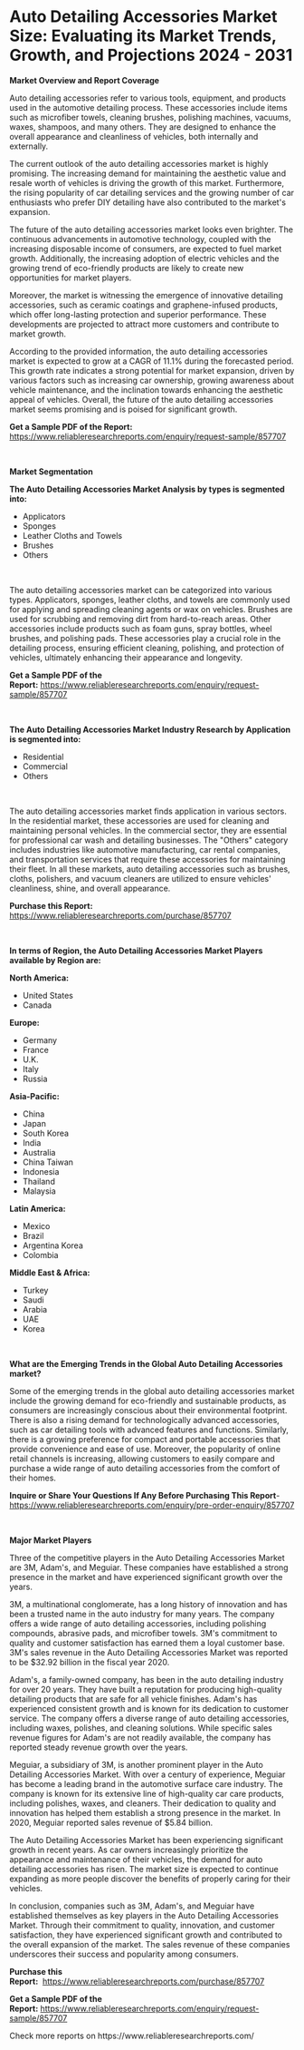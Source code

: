 <p><h1>Auto Detailing Accessories Market Size: Evaluating its Market Trends, Growth, and Projections 2024 - 2031</h1></p><p><strong>Market Overview and Report Coverage</strong></p>
<p><p>Auto detailing accessories refer to various tools, equipment, and products used in the automotive detailing process. These accessories include items such as microfiber towels, cleaning brushes, polishing machines, vacuums, waxes, shampoos, and many others. They are designed to enhance the overall appearance and cleanliness of vehicles, both internally and externally.</p><p>The current outlook of the auto detailing accessories market is highly promising. The increasing demand for maintaining the aesthetic value and resale worth of vehicles is driving the growth of this market. Furthermore, the rising popularity of car detailing services and the growing number of car enthusiasts who prefer DIY detailing have also contributed to the market's expansion.</p><p>The future of the auto detailing accessories market looks even brighter. The continuous advancements in automotive technology, coupled with the increasing disposable income of consumers, are expected to fuel market growth. Additionally, the increasing adoption of electric vehicles and the growing trend of eco-friendly products are likely to create new opportunities for market players.</p><p>Moreover, the market is witnessing the emergence of innovative detailing accessories, such as ceramic coatings and graphene-infused products, which offer long-lasting protection and superior performance. These developments are projected to attract more customers and contribute to market growth.</p><p>According to the provided information, the auto detailing accessories market is expected to grow at a CAGR of 11.1% during the forecasted period. This growth rate indicates a strong potential for market expansion, driven by various factors such as increasing car ownership, growing awareness about vehicle maintenance, and the inclination towards enhancing the aesthetic appeal of vehicles. Overall, the future of the auto detailing accessories market seems promising and is poised for significant growth.</p></p>
<p><strong>Get a Sample PDF of the Report:</strong> <a href="https://www.reliableresearchreports.com/enquiry/request-sample/857707">https://www.reliableresearchreports.com/enquiry/request-sample/857707</a></p>
<p>&nbsp;</p>
<p><strong>Market Segmentation</strong></p>
<p><strong>The Auto Detailing Accessories Market Analysis by types is segmented into:</strong></p>
<p><ul><li>Applicators</li><li>Sponges</li><li>Leather Cloths and Towels</li><li>Brushes</li><li>Others</li></ul></p>
<p>&nbsp;</p>
<p><p>The auto detailing accessories market can be categorized into various types. Applicators, sponges, leather cloths, and towels are commonly used for applying and spreading cleaning agents or wax on vehicles. Brushes are used for scrubbing and removing dirt from hard-to-reach areas. Other accessories include products such as foam guns, spray bottles, wheel brushes, and polishing pads. These accessories play a crucial role in the detailing process, ensuring efficient cleaning, polishing, and protection of vehicles, ultimately enhancing their appearance and longevity.</p></p>
<p><strong>Get a Sample PDF of the Report:</strong>&nbsp;<a href="https://www.reliableresearchreports.com/enquiry/request-sample/857707">https://www.reliableresearchreports.com/enquiry/request-sample/857707</a></p>
<p>&nbsp;</p>
<p><strong>The Auto Detailing Accessories Market Industry Research by Application is segmented into:</strong></p>
<p><ul><li>Residential</li><li>Commercial</li><li>Others</li></ul></p>
<p>&nbsp;</p>
<p><p>The auto detailing accessories market finds application in various sectors. In the residential market, these accessories are used for cleaning and maintaining personal vehicles. In the commercial sector, they are essential for professional car wash and detailing businesses. The "Others" category includes industries like automotive manufacturing, car rental companies, and transportation services that require these accessories for maintaining their fleet. In all these markets, auto detailing accessories such as brushes, cloths, polishers, and vacuum cleaners are utilized to ensure vehicles' cleanliness, shine, and overall appearance.</p></p>
<p><strong>Purchase this Report:</strong>&nbsp; <a href="https://www.reliableresearchreports.com/purchase/857707">https://www.reliableresearchreports.com/purchase/857707</a></p>
<p>&nbsp;</p>
<p><strong>In terms of Region, the Auto Detailing Accessories Market Players available by Region are:</strong></p>
<p>
    <p> <strong> North America: </strong>
        <ul>
            <li>United States</li>
            <li>Canada</li>
        </ul>
        </p> 
    <p> <strong> Europe: </strong>
        <ul>
            <li>Germany</li>
            <li>France</li>
            <li>U.K.</li>
            <li>Italy</li>
            <li>Russia</li>
        </ul>
        </p> 
    <p> <strong> Asia-Pacific: </strong>
        <ul>
            <li>China</li>
            <li>Japan</li>
            <li>South Korea</li>
            <li>India</li>
            <li>Australia</li>
            <li>China Taiwan</li>
            <li>Indonesia</li>
            <li>Thailand</li>
            <li>Malaysia</li>
        </ul>
        </p> 
    <p> <strong> Latin America: </strong>
        <ul>
            <li>Mexico</li>
            <li>Brazil</li>
            <li>Argentina Korea</li>
            <li>Colombia</li>
        </ul>
        </p> 
    <p> <strong> Middle East & Africa: </strong>
        <ul>
            <li>Turkey</li>
            <li>Saudi</li>
            <li>Arabia</li>
            <li>UAE</li>
            <li>Korea</li>
        </ul>
    </p>
    </p>
<p>&nbsp;</p>
<p><strong>What are the Emerging Trends in the Global Auto Detailing Accessories market?</strong></p>
<p><p>Some of the emerging trends in the global auto detailing accessories market include the growing demand for eco-friendly and sustainable products, as consumers are increasingly conscious about their environmental footprint. There is also a rising demand for technologically advanced accessories, such as car detailing tools with advanced features and functions. Similarly, there is a growing preference for compact and portable accessories that provide convenience and ease of use. Moreover, the popularity of online retail channels is increasing, allowing customers to easily compare and purchase a wide range of auto detailing accessories from the comfort of their homes.</p></p>
<p><strong>Inquire or Share Your Questions If Any Before Purchasing This Report</strong>- <a href="https://www.reliableresearchreports.com/enquiry/pre-order-enquiry/857707">https://www.reliableresearchreports.com/enquiry/pre-order-enquiry/857707</a></p>
<p>&nbsp;</p>
<p><strong>Major Market Players</strong></p>
<p><p>Three of the competitive players in the Auto Detailing Accessories Market are 3M, Adam's, and Meguiar. These companies have established a strong presence in the market and have experienced significant growth over the years.</p><p>3M, a multinational conglomerate, has a long history of innovation and has been a trusted name in the auto industry for many years. The company offers a wide range of auto detailing accessories, including polishing compounds, abrasive pads, and microfiber towels. 3M's commitment to quality and customer satisfaction has earned them a loyal customer base. 3M's sales revenue in the Auto Detailing Accessories Market was reported to be $32.92 billion in the fiscal year 2020.</p><p>Adam's, a family-owned company, has been in the auto detailing industry for over 20 years. They have built a reputation for producing high-quality detailing products that are safe for all vehicle finishes. Adam's has experienced consistent growth and is known for its dedication to customer service. The company offers a diverse range of auto detailing accessories, including waxes, polishes, and cleaning solutions. While specific sales revenue figures for Adam's are not readily available, the company has reported steady revenue growth over the years.</p><p>Meguiar, a subsidiary of 3M, is another prominent player in the Auto Detailing Accessories Market. With over a century of experience, Meguiar has become a leading brand in the automotive surface care industry. The company is known for its extensive line of high-quality car care products, including polishes, waxes, and cleaners. Their dedication to quality and innovation has helped them establish a strong presence in the market. In 2020, Meguiar reported sales revenue of $5.84 billion.</p><p>The Auto Detailing Accessories Market has been experiencing significant growth in recent years. As car owners increasingly prioritize the appearance and maintenance of their vehicles, the demand for auto detailing accessories has risen. The market size is expected to continue expanding as more people discover the benefits of properly caring for their vehicles.</p><p>In conclusion, companies such as 3M, Adam's, and Meguiar have established themselves as key players in the Auto Detailing Accessories Market. Through their commitment to quality, innovation, and customer satisfaction, they have experienced significant growth and contributed to the overall expansion of the market. The sales revenue of these companies underscores their success and popularity among consumers.</p></p>
<p><strong>Purchase this Report:</strong>&nbsp;&nbsp;<a href="https://www.reliableresearchreports.com/purchase/857707">https://www.reliableresearchreports.com/purchase/857707</a></p>
<p></p>
<p><strong>Get a Sample PDF of the Report:</strong>&nbsp;<a href="https://www.reliableresearchreports.com/enquiry/request-sample/857707">https://www.reliableresearchreports.com/enquiry/request-sample/857707</a></p>
<p>Check more reports on https://www.reliableresearchreports.com/</p>